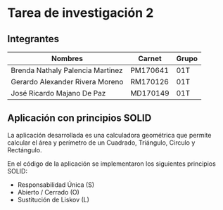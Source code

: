 # Tarea de investigación 2

## Integrantes

| Nombres                          | Carnet   | Grupo |
| -------------------------------- | -------- | ----- |
| Brenda Nathaly Palencia Martinez | PM170641 | 01T   | 
| Gerardo Alexander Rivera Moreno  | RM170126 | 01T   |
| José Ricardo Majano De Paz       | MD170149 | 01T   |

## Aplicación con principios SOLID
La aplicación desarrollada es una calculadora geométrica que permite calcular el área y perímetro de un Cuadrado, Triángulo, Circulo y Rectángulo.

En el código de la aplicación se implementaron los siguientes principios SOLID:
 * Responsabilidad Única (S)
 * Abierto / Cerrado (O)
 * Sustitución de Liskov (L)

